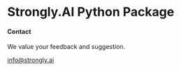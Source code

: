 # Strongly.AI Python Package

#### Contact

We value your feedback and suggestion.

info@strongly.ai
